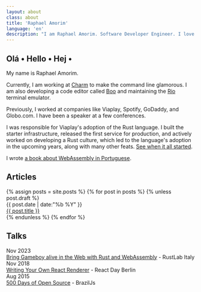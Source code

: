 ```yaml
---
layout: about
class: about
title: 'Raphael Amorim'
language: 'en'
description: "I am Raphael Amorim. Software Developer Engineer. I love Japanese culture (親日), 70s/80s songs and a lot of 8bit art."
---
```


## Olá • Hello • Hej •

My name is Raphael Amorim.

Currently, I am working at [Charm](https://charm.sh/) to make the command line glamorous. I am also developing a code editor called [Boo](https://raphamorim.io/why-am-i-creating-a-new-code-editor) and maintaining the [Rio](https://github.com/raphamorim/rio) terminal emulator.

Previously, I worked at companies like Viaplay, Spotify, GoDaddy, and Globo.com. I have been a speaker at a few conferences.

I was responsible for Viaplay's adoption of the Rust language. I built the starter infrastructure, released the first service for production, and actively worked on developing a Rust culture, which led to the language's adoption in the upcoming years, along with many other feats. [See when it all started](https://www.linkedin.com/posts/hugoraphael_i-dont-post-very-often-in-the-linkedin-but-activity-6975346956734738432-Csqi).

I wrote [a book about WebAssembly in Portuguese](https://www.casadocodigo.com.br/products/livro-webassembly).

## Articles

<div class="sections">
  {% assign posts = site.posts %}
  {% for post in posts %}
    {% unless post.draft %}
      <div class="section">
    	<div class="date">{{ post.date | date:"%b %Y" }}</div>
		<div class="title"><a href="{{ post.url }}">{{ post.title }}</a></div>
      </div>
    {% endunless %}
  {% endfor %}
</div>

## Talks

<div class="sections">
	<div class="section">
		<div class="date">Nov 2023</div>
		<div class="title"><a href="https://www.youtube.com/watch?v=wvccOkvpbY0">Bring Gameboy alive in the Web with Rust and WebAssembly</a> - RustLab Italy</div>
	</div>
	<div class="section">
		<div class="date">Nov 2018</div>
		<div class="title"><a href="https://www.youtube.com/watch?v=Hz_WTWb3sV4">Writing Your Own React Renderer</a> - React Day Berlin</div>
	</div>
	<div class="section">
		<div class="date">Aug 2015</div>
		<div class="title"><a href="https://www.youtube.com/watch?v=toCdZ2e9Dh4">500 Days of Open Source</a> - BrazilJs</div>
	</div>
</div>
